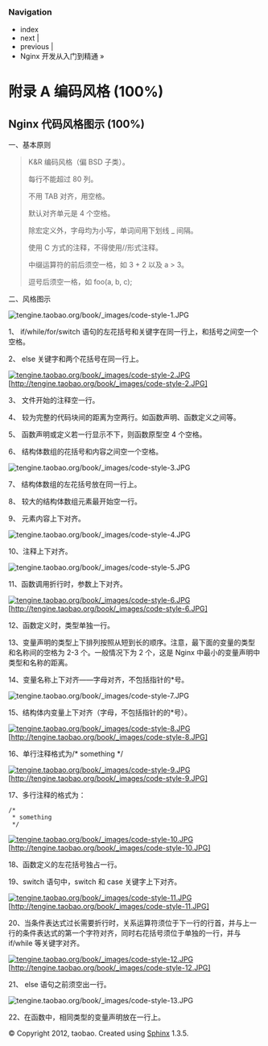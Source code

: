 ### Navigation

*   index
*   next |
*   previous |
*   Nginx 开发从入门到精通 »

# 附录 A 编码风格 (100%)

## Nginx 代码风格图示 (100%)

一、基本原则

> K&R 编码风格（偏 BSD 子类）。
> 
> 每行不能超过 80 列。
> 
> 不用 TAB 对齐，用空格。
> 
> 默认对齐单元是 4 个空格。
> 
> 除宏定义外，字母均为小写，单词间用下划线 _ 间隔。
> 
> 使用 C 方式的注释，不得使用//形式注释。
> 
> 中缀运算符的前后须空一格，如 3 + 2 以及 a > 3。
> 
> 逗号后须空一格，如 foo(a, b, c);

二、风格图示

![`tengine.taobao.org/book/_images/code-style-1.JPG`](http://tengine.taobao.org/book/_images/code-style-1.JPG)

1、 if/while/for/switch 语句的左花括号和关键字在同一行上，和括号之间空一个空格。

2、 else 关键字和两个花括号在同一行上。

[![`tengine.taobao.org/book/_images/code-style-2.JPG`](http://tengine.taobao.org/book/_images/code-style-2.JPG)](http://tengine.taobao.org/book/_images/code-style-2.JPG)  [http://tengine.taobao.org/book/_images/code-style-2.JPG]

3、 文件开始的注释空一行。

4、 较为完整的代码块间的距离为空两行。如函数声明、函数定义之间等。

5、 函数声明或定义若一行显示不下，则函数原型空 4 个空格。

6、 结构体数组的花括号和内容之间空一个空格。

![`tengine.taobao.org/book/_images/code-style-3.JPG`](http://tengine.taobao.org/book/_images/code-style-3.JPG)

7、 结构体数组的左花括号放在同一行上。

8、 较大的结构体数组元素最开始空一行。

9、 元素内容上下对齐。

![`tengine.taobao.org/book/_images/code-style-4.JPG`](http://tengine.taobao.org/book/_images/code-style-4.JPG)

10、注释上下对齐。

![`tengine.taobao.org/book/_images/code-style-5.JPG`](http://tengine.taobao.org/book/_images/code-style-5.JPG)

11、函数调用折行时，参数上下对齐。

[![`tengine.taobao.org/book/_images/code-style-6.JPG`](http://tengine.taobao.org/book/_images/code-style-6.JPG)](http://tengine.taobao.org/book/_images/code-style-6.JPG)  [http://tengine.taobao.org/book/_images/code-style-6.JPG]

12、函数定义时，类型单独一行。

13、变量声明的类型上下排列按照从短到长的顺序。注意，最下面的变量的类型和名称间的空格为 2-3 个。一般情况下为 2 个，这是 Nginx 中最小的变量声明中类型和名称的距离。

14、变量名称上下对齐——字母对齐，不包括指针的*号。

![`tengine.taobao.org/book/_images/code-style-7.JPG`](http://tengine.taobao.org/book/_images/code-style-7.JPG)

15、结构体内变量上下对齐（字母，不包括指针的的*号）。

[![`tengine.taobao.org/book/_images/code-style-8.JPG`](http://tengine.taobao.org/book/_images/code-style-8.JPG)](http://tengine.taobao.org/book/_images/code-style-8.JPG)  [http://tengine.taobao.org/book/_images/code-style-8.JPG]

16、单行注释格式为/* something */

[![`tengine.taobao.org/book/_images/code-style-9.JPG`](http://tengine.taobao.org/book/_images/code-style-9.JPG)](http://tengine.taobao.org/book/_images/code-style-9.JPG)  [http://tengine.taobao.org/book/_images/code-style-9.JPG]

17、多行注释的格式为：

```
/*
 * something
 */

```

[![`tengine.taobao.org/book/_images/code-style-10.JPG`](http://tengine.taobao.org/book/_images/code-style-10.JPG)](http://tengine.taobao.org/book/_images/code-style-10.JPG)  [http://tengine.taobao.org/book/_images/code-style-10.JPG]

18、函数定义的左花括号独占一行。

19、switch 语句中，switch 和 case 关键字上下对齐。

[![`tengine.taobao.org/book/_images/code-style-11.JPG`](http://tengine.taobao.org/book/_images/code-style-11.JPG)](http://tengine.taobao.org/book/_images/code-style-11.JPG)  [http://tengine.taobao.org/book/_images/code-style-11.JPG]

20、当条件表达式过长需要折行时，关系运算符须位于下一行的行首，并与上一行的条件表达式的第一个字符对齐，同时右花括号须位于单独的一行，并与 if/while 等关键字对齐。

[![`tengine.taobao.org/book/_images/code-style-12.JPG`](http://tengine.taobao.org/book/_images/code-style-12.JPG)](http://tengine.taobao.org/book/_images/code-style-12.JPG)  [http://tengine.taobao.org/book/_images/code-style-12.JPG]

21、 else 语句之前须空出一行。

![`tengine.taobao.org/book/_images/code-style-13.JPG`](http://tengine.taobao.org/book/_images/code-style-13.JPG)

22、在函数中，相同类型的变量声明放在一行上。

© Copyright 2012, taobao. Created using [Sphinx](http://sphinx-doc.org/) 1.3.5.